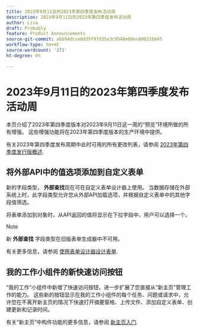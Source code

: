 ```yaml
---
title: 2023年9月11日的2023年第四季度发布活动周
description: 2023年9月11日的2023年第四季度发布活动周
author: Lisa
draft: Probably
feature: Product Announcements
source-git-commit: abb94dcce6d35f97d35a3c9540e88ec60621bb45
workflow-type: tm+mt
source-wordcount: '271'
ht-degree: 0%

---
```


# 2023年9月11日的2023年第四季度发布活动周

本页介绍了2023年第四季度版本对2023年9月11日这一周的“预览”环境所做的所有增强。 这些增强功能将在2023年第四季度版本的生产环境中提供。

有关2023年第四季度发布周期中此时可用的所有更改列表，请参阅 [2023年第四季度发行版概述](/help/quicksilver/product-announcements/product-releases/23-q4-release-activity/23-q4-release-overview.md).

## 将外部API中的值选项添加到自定义表单

新的字段类型， **外部查找**&#x200B;现在可在自定义表单设计器上使用。 当数据存储在外部系统上时，此字段类型允许您从外部API加载选项，并根据自定义表单中的其他字段值筛选。

将表单添加到对象时，从API返回的值将显示在下拉字段中，用户可以选择一个。

>[!NOTE]
>
>新 **外部查找** 字段类型在旧版表单生成器中不可用。

有关更多信息，请参阅 [使用表单设计器设计表单](/help/quicksilver/administration-and-setup/customize-workfront/create-manage-custom-forms/form-designer/design-a-form/design-a-form.md).

## 我的工作小组件的新快速访问按钮

“我的工作”小组件中新增了快速访问按钮，进一步扩展了您直接从“新主页”管理工作的能力。 这些新的按钮显示在我的工作小组件的每个任务、问题或请求中，允许您在不离开新主页的情况下快速打开摘要窗格、上传文件、添加自定义表单、创建更新和记录时间。

有关“新主页”中构件功能的更多信息，请参阅 [新主页入门](/help/quicksilver/workfront-basics/using-home/new-home/get-started-with-new-home.md).
